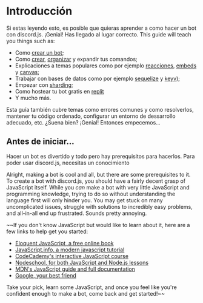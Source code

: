 # Introducción

Si estas leyendo esto, es posible que quieras aprender a como hacer un bot con discord.js. ¡Genial! Has llegado al lugar correcto.
This guide will teach you things such as:
- Como [crear un bot](/preparations/);
- Como [crear](/creating-your-bot/), [organizar](/command-handling/) y expandir tus comandos;
- Explicaciones a temas populares como por ejemplo [reacciones](/popular-topics/reactions.md), [embeds](/popular-topics/embeds.md) y [canvas](/popular-topics/canvas.md);
- Trabajar con bases de datos como por ejemplo [sequelize](/sequelize/) y [keyv](/keyv/));
- Empezar con [sharding](/sharding/);
- Como hostear tu bot gratis en [replit](/hosting/)
- Y mucho más.

Esta guía también cubre temas como errores comunes y como resolverlos, mantener tu código ordenado, configurar un entorno de dessarrollo adecuado, etc.
¿Suena bien? ¡Genial! Entonces empecemos...


## Antes de iniciar...

Hacer un bot es divertido y todo pero hay prerequisitos para hacerlos. Para poder usar discord.js, necesitas un conocimiento 


Alright, making a bot is cool and all, but there are some prerequisites to it. To create a bot with discord.js, you should have a fairly decent grasp of JavaScript itself.
While you _can_ make a bot with very little JavaScript and programming knowledge, trying to do so without understanding the language first will only hinder you. You may get stuck on many uncomplicated issues, struggle with solutions to incredibly easy problems, and all-in-all end up frustrated. Sounds pretty annoying.

~~If you don't know JavaScript but would like to learn about it, here are a few links to help get you started:

* [Eloquent JavaScript, a free online book](http://eloquentjavascript.net/)
* [JavaScript.info, a modern javascript tutorial](https://javascript.info/)
* [CodeCademy's interactive JavaScript course](https://www.codecademy.com/learn/learn-javascript)
* [Nodeschool, for both JavaScript and Node.js lessons](https://nodeschool.io/)
* [MDN's JavaScript guide and full documentation](https://developer.mozilla.org/en-US/docs/Web/JavaScript)
* [Google, your best friend](https://google.com)

Take your pick, learn some JavaScript, and once you feel like you're confident enough to make a bot, come back and get started!~~

